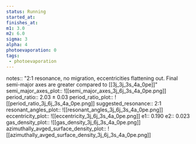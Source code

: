 ```yaml
---
status: Running
started_at:
finishes_at:
m1: 3.0
m2: 6.0
sigma: 3
alpha: 4
photoevaporation: 0
tags:
 - photoevaporation
---
```


notes:: "2:1 resonance, no migration, eccentricities flattening out. Final semi-major axes are greater compared to [[3j_3j_3s_4a_0pe]]"
semi_major_axes_plot:: ![[semi_major_axes_3j_6j_3s_4a_0pe.png]]
period_ratio:: 2.03 ± 0.03
period_ratio_plot:: ![[period_ratio_3j_6j_3s_4a_0pe.png]]
suggested_resonance:: 2:1
resonant_angles_plot:: ![[resonant_angles_3j_6j_3s_4a_0pe.png]]
eccentricity_plot:: ![[eccentricity_3j_6j_3s_4a_0pe.png]]
e1:: 0.190
e2:: 0.023
gas_density_plot:: ![[gas_density_3j_6j_3s_4a_0pe.png]]
azimuthally_avged_surface_density_plot:: ![[azimuthally_avged_surface_density_3j_6j_3s_4a_0pe.png]]
